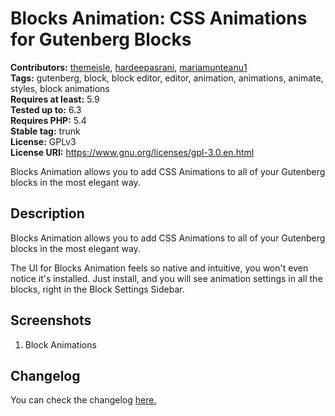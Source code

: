 # Blocks Animation: CSS Animations for Gutenberg Blocks #
**Contributors:** [themeisle](https://profiles.wordpress.org/themeisle/), [hardeepasrani](https://profiles.wordpress.org/hardeepasrani/), [mariamunteanu1](https://profiles.wordpress.org/mariamunteanu1/)  
**Tags:** gutenberg, block, block editor, editor, animation, animations, animate, styles, block animations  
**Requires at least:** 5.9  
**Tested up to:** 6.3  
**Requires PHP:** 5.4  
**Stable tag:** trunk  
**License:** GPLv3  
**License URI:** https://www.gnu.org/licenses/gpl-3.0.en.html  

Blocks Animation allows you to add CSS Animations to all of your Gutenberg blocks in the most elegant way.

## Description ##


Blocks Animation allows you to add CSS Animations to all of your Gutenberg blocks in the most elegant way.

The UI for Blocks Animation feels so native and intuitive, you won't even notice it's installed. Just install, and you will see animation settings in all the blocks, right in the Block Settings Sidebar.

## Screenshots ##

1. Block Animations


## Changelog ##

You can check the changelog [here.](https://github.com/Codeinwp/otter-blocks/blob/master/CHANGELOG.md)
